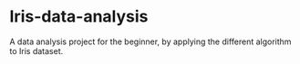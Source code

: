# Iris-data-analysis
A data analysis project for the beginner, by applying the different algorithm to Iris dataset.
